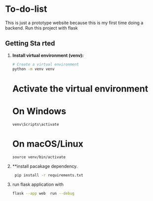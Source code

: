 # To-do-list
This is just a prototype website because this is my first time doing a backend.
Run this project with flask

## Getting Sta rted

1. **Install virtual environment (venv):**

    ```bash
    # Create a virtual environment
    python -m venv venv
    ```

    # Activate the virtual environment
    # On Windows
    ```
    venv\Scripts\activate
    ```
    # On macOS/Linux
    ```
    source venv/bin/activate
    ```
2. **install pacakage dependency.
   ```bash
    pip install -r requirements.txt
    ```
3. run flask application with
    ```bash
    flask --app web  run --debug
    ```
